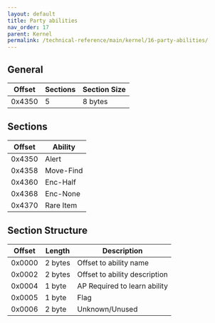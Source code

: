 ```yaml
---
layout: default
title: Party abilities
nav_order: 17
parent: Kernel
permalink: /technical-reference/main/kernel/16-party-abilities/
---
```


## General

| Offset | Sections | Section Size |
|--------|----------|--------------|
| 0x4350 | 5        | 8 bytes      |

## Sections

| Offset | Ability   |
|--------|-----------|
| 0x4350 | Alert     |
| 0x4358 | Move-Find |
| 0x4360 | Enc-Half  |
| 0x4368 | Enc-None  |
| 0x4370 | Rare Item |

## Section Structure

| Offset | Length  | Description                   |
|--------|---------|-------------------------------|
| 0x0000 | 2 bytes | Offset to ability name        |
| 0x0002 | 2 bytes | Offset to ability description |
| 0x0004 | 1 byte  | AP Required to learn ability  |
| 0x0005 | 1 byte  | Flag                          |
| 0x0006 | 2 byte  | Unknown/Unused                |